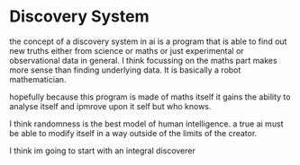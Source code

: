 # Discovery System

the concept of a discovery system in ai is a program that is able to find out new truths either from science or maths or just experimental or observational data in general. I think focussing on the maths part makes more sense than finding underlying data. It is basically a robot mathematician. 

hopefully because this program is made of maths itself it gains the ability to analyse itself and ipmrove upon it self but who knows.

I think randomness is the best model of human intelligence. a true ai must be able to modify itself in a way outside of the limits of the creator. 

I think im going to start with an integral discoverer
